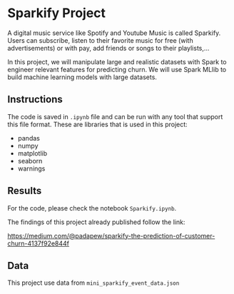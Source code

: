 # Sparkify Project
A digital music service like Spotify and Youtube Music is called Sparkify. Users can subscribe, listen to their favorite music for free (with advertisements) or with pay, add friends or songs to their playlists,…

In this project, we will manipulate large and realistic datasets with Spark to engineer relevant features for predicting churn. We will use Spark MLlib to build machine learning models with large datasets.

## Instructions
The code is saved in ```.ipynb``` file and can be run with any tool that support this file format. These are libraries that is used in this project:

- pandas
- numpy
- matplotlib
- seaborn
- warnings

## Results
For the code, please check the notebook ```Sparkify.ipynb```.

The findings of this project already published follow the link:

https://medium.com/@padapew/sparkify-the-prediction-of-customer-churn-4137f92e844f

## Data

This project use data from  ```mini_sparkify_event_data.json```
